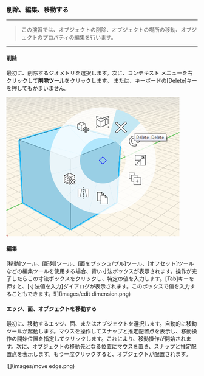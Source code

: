 

### 削除、編集、移動する

---

> この演習では、オブジェクトの削除、オブジェクトの場所の移動、オブジェクトのプロパティの編集を行います。

---

#### 削除

最初に、削除するジオメトリを選択します。次に、コンテキスト メニューを右クリックして**削除ツール**をクリックします。 または、キーボードの[Delete]キーを押してもかまいません。

![](images/delete.png)

#### 編集

[移動]ツール、[配列]ツール、[面をプッシュ/プル]ツール、[オフセット]ツールなどの編集ツールを使用する場合、青い寸法ボックスが表示されます。操作が完了したらこの寸法ボックスをクリックし、特定の値を入力します。[Tab]キーを押すと、[寸法値を入力]ダイアログが表示されます。このボックスで値を入力することもできます。![](images/edit dimension.png)

#### エッジ、面、オブジェクトを移動する

最初に、移動するエッジ、面、またはオブジェクトを選択します。自動的に移動ツールが起動します。マウスを操作してスナップと推定配置点を表示し、移動操作の開始位置を指定してクリックします。これにより、移動操作が開始されます。次に、オブジェクトの移動先となる位置にマウスを置き、スナップと推定配置点を表示します。もう一度クリックすると、オブジェクトが配置されます。

![](images/move edge.png)

